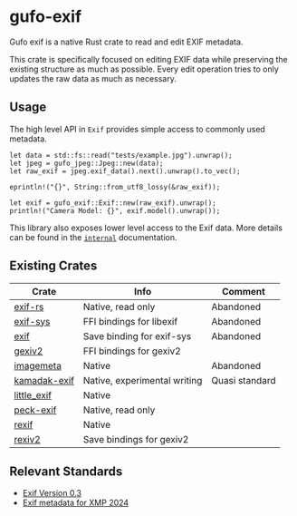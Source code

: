 # gufo-exif

Gufo exif is a native Rust crate to read and edit EXIF metadata.

This crate is specifically focused on editing EXIF data while preserving the existing structure as much as possible. Every edit operation tries to only updates the raw data as much as necessary.

## Usage

The high level API in `Exif` provides simple access to commonly used metadata.

```
let data = std::fs::read("tests/example.jpg").unwrap();
let jpeg = gufo_jpeg::Jpeg::new(data);
let raw_exif = jpeg.exif_data().next().unwrap().to_vec();

eprintln!("{}", String::from_utf8_lossy(&raw_exif));

let exif = gufo_exif::Exif::new(raw_exif).unwrap();
println!("Camera Model: {}", exif.model().unwrap());
```

This library also exposes lower level access to the Exif data. More details can be found in the [`internal`](internal) documentation.

## Existing Crates

| Crate                                                 | Info                         | Comment        |
|-------------------------------------------------------|------------------------------|----------------|
| [exif-rs](https://crates.io/crates/exif-rs)           | Native, read only            | Abandoned      |
| [exif-sys](https://crates.io/crates/exif-sys)         | FFI bindings for libexif     | Abandoned      |
| [exif](https://crates.io/crates/exif)                 | Save binding for exif-sys    | Abandoned      |
| [gexiv2](https://crates.io/crates/gexiv2-sys)         | FFI bindings for gexiv2      |                |
| [imagemeta](https://crates.io/crates/imagemeta)       | Native                       | Abandoned      |
| [kamadak-exif](https://crates.io/crates/kamadak-exif) | Native, experimental writing | Quasi standard |
| [little\_exif](https://crates.io/crates/little_exif)  | Native                       |                |
| [peck-exif](https://crates.io/crates/peck-exif)       | Native, read only            |                |
| [rexif](https://crates.io/crates/rexif)               | Native                       |                |
| [rexiv2](https://crates.io/crates/rexiv2)             | Save bindings for gexiv2     |                |

## Relevant Standards

- [Exif Version 0.3](https://archive.org/details/exif-specs-3.0-dc-008-translation-2023-e/)
- [Exif metadata for XMP 2024](https://www.cipa.jp/std/documents/download_e.html?CIPA_DC-010-2024_E)
